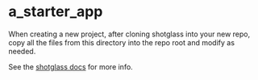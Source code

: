 # a_starter_app

When creating a new project, after cloning shotglass into your new repo, copy all the files from this directory into
the repo root and modify as needed.

See the [shotglass docs](/docs/shotglass2/README.md) for more info.
